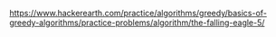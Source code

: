 https://www.hackerearth.com/practice/algorithms/greedy/basics-of-greedy-algorithms/practice-problems/algorithm/the-falling-eagle-5/
